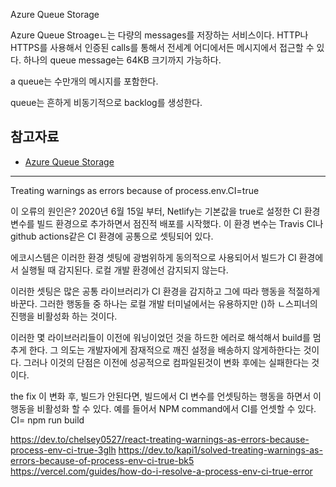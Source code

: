 Azure Queue Storage

Azure Queue Stroageㄴ는 다량의 messages를 저장하는 서비스이다.
HTTP나 HTTPS를 사용해서 인증된 calls를 통해서 전세계 어디에서든 메시지에서 접근할 수 있다.
하나의 queue message는 64KB 크기까지 가능하다.

a queue는 수만개의 메시지를 포함한다.

queue는 흔하게 비동기적으로 backlog를 생성한다. 




## 참고자료
- [Azure Queue Storage](https://learn.microsoft.com/en-us/azure/storage/queues/storage-queues-introduction)

---
Treating warnings as errors because of process.env.CI=true

이 오류의 원인은?
2020년 6월 15일 부터, Netlify는 기본값을 true로 설정한 CI 환경 변수를 빌드 환경으로 추가하면서 점진적 배포를 시작했다.
이 환경 변수는 Travis CI나 github actions같은 CI 환경에 공통으로 셋팅되어 있다.

에코시스템은 이러한 환경 셋팅에 광범위하게 동의적으로 사용되어서 빌드가 CI 환경에서 실행될 때 감지된다.
로컬 개발 환경에선 감지되지 않는다.

이러한 셋팅은 많은 공통 라이브러리가 CI 환경을 감지하고 그에 따라 행동을 적절하게 바꾼다.
그러한 행동들 중 하나는 로컬 개발 터미널에서는 유용하지만 ()하 ㄴ스피너의 진행을 비활성화 하는 것이다.

이러한 몇 라이브러리들이 이전에 워닝이었던 것을 하드한 에러로 해석해서 build를 멈추게 한다. 
그 의도는 개발자에게 잠재적으로 깨진 설정을 배송하지 않게하한다는 것이다. 그러나 이것의 단점은 이전에 성공적으로 컴파일된것이 변화 후에는 실패한다는 것이다.

the fix
이 변화 후, 빌드가 안된다면, 빌드에서 CI 변수를 언셋팅하는 행동을 하면서 이 행동을 비활성화 할 수 있다.
예를 들어서 NPM command에서 CI를 언셋할 수 있다.
CI= npm run build

https://dev.to/chelsey0527/react-treating-warnings-as-errors-because-process-env-ci-true-3glh
https://dev.to/kapi1/solved-treating-warnings-as-errors-because-of-process-env-ci-true-bk5
https://vercel.com/guides/how-do-i-resolve-a-process-env-ci-true-error

